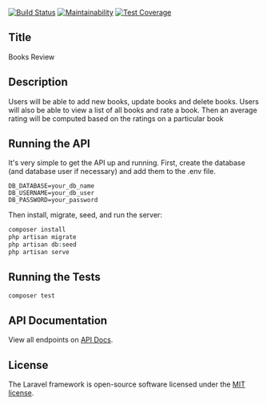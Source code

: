 [![Build Status](https://travis-ci.org/Raywire/book-reviews-api.svg?branch=develop)](https://travis-ci.org/Raywire/book-reviews-api)
[![Maintainability](https://api.codeclimate.com/v1/badges/2797b4b3be08cf5585d7/maintainability)](https://codeclimate.com/github/Raywire/book-reviews-api/maintainability)
[![Test Coverage](https://api.codeclimate.com/v1/badges/2797b4b3be08cf5585d7/test_coverage)](https://codeclimate.com/github/Raywire/book-reviews-api/test_coverage)

## Title
Books Review

## Description
 Users will be able to add new books, update books and delete books. Users will also be able to view a list of all books and rate a book. Then an average rating will be computed based on the ratings on a particular book

## Running the API
It's very simple to get the API up and running. First, create the database (and database user if necessary) and add them to the .env file.

```env
DB_DATABASE=your_db_name
DB_USERNAME=your_db_user
DB_PASSWORD=your_password
```

Then install, migrate, seed, and run the server:

```php
composer install
php artisan migrate
php artisan db:seed
php artisan serve
```

## Running the Tests
```php
composer test
```

## API Documentation
View all endpoints on [API Docs](https://documenter.getpostman.com/view/6831940/SVSKL8v4?version=latest).

## License

The Laravel framework is open-source software licensed under the [MIT license](https://opensource.org/licenses/MIT).
